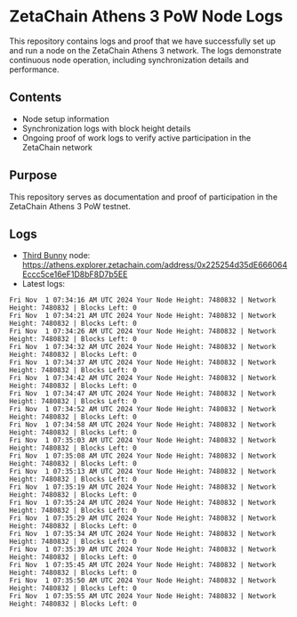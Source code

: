 # ZetaChain Athens 3 PoW Node Logs
This repository contains logs and proof that we have successfully set up and run a node on the ZetaChain Athens 3 network. The logs demonstrate continuous node operation, including synchronization details and performance.

## Contents
- Node setup information
- Synchronization logs with block height details
- Ongoing proof of work logs to verify active participation in the ZetaChain network

## Purpose
This repository serves as documentation and proof of participation in the ZetaChain Athens 3 PoW testnet.

## Logs

- [Third Bunny](https://thirdbunny.xyz/) node: https://athens.explorer.zetachain.com/address/0x225254d35dE666064Eccc5ce16eF1D8bF8D7b5EE
- Latest logs:
```
Fri Nov  1 07:34:16 AM UTC 2024 Your Node Height: 7480832 | Network Height: 7480832 | Blocks Left: 0
Fri Nov  1 07:34:21 AM UTC 2024 Your Node Height: 7480832 | Network Height: 7480832 | Blocks Left: 0
Fri Nov  1 07:34:26 AM UTC 2024 Your Node Height: 7480832 | Network Height: 7480832 | Blocks Left: 0
Fri Nov  1 07:34:32 AM UTC 2024 Your Node Height: 7480832 | Network Height: 7480832 | Blocks Left: 0
Fri Nov  1 07:34:37 AM UTC 2024 Your Node Height: 7480832 | Network Height: 7480832 | Blocks Left: 0
Fri Nov  1 07:34:42 AM UTC 2024 Your Node Height: 7480832 | Network Height: 7480832 | Blocks Left: 0
Fri Nov  1 07:34:47 AM UTC 2024 Your Node Height: 7480832 | Network Height: 7480832 | Blocks Left: 0
Fri Nov  1 07:34:52 AM UTC 2024 Your Node Height: 7480832 | Network Height: 7480832 | Blocks Left: 0
Fri Nov  1 07:34:58 AM UTC 2024 Your Node Height: 7480832 | Network Height: 7480832 | Blocks Left: 0
Fri Nov  1 07:35:03 AM UTC 2024 Your Node Height: 7480832 | Network Height: 7480832 | Blocks Left: 0
Fri Nov  1 07:35:08 AM UTC 2024 Your Node Height: 7480832 | Network Height: 7480832 | Blocks Left: 0
Fri Nov  1 07:35:13 AM UTC 2024 Your Node Height: 7480832 | Network Height: 7480832 | Blocks Left: 0
Fri Nov  1 07:35:19 AM UTC 2024 Your Node Height: 7480832 | Network Height: 7480832 | Blocks Left: 0
Fri Nov  1 07:35:24 AM UTC 2024 Your Node Height: 7480832 | Network Height: 7480832 | Blocks Left: 0
Fri Nov  1 07:35:29 AM UTC 2024 Your Node Height: 7480832 | Network Height: 7480832 | Blocks Left: 0
Fri Nov  1 07:35:34 AM UTC 2024 Your Node Height: 7480832 | Network Height: 7480832 | Blocks Left: 0
Fri Nov  1 07:35:39 AM UTC 2024 Your Node Height: 7480832 | Network Height: 7480832 | Blocks Left: 0
Fri Nov  1 07:35:45 AM UTC 2024 Your Node Height: 7480832 | Network Height: 7480832 | Blocks Left: 0
Fri Nov  1 07:35:50 AM UTC 2024 Your Node Height: 7480832 | Network Height: 7480832 | Blocks Left: 0
Fri Nov  1 07:35:55 AM UTC 2024 Your Node Height: 7480832 | Network Height: 7480832 | Blocks Left: 0
```
